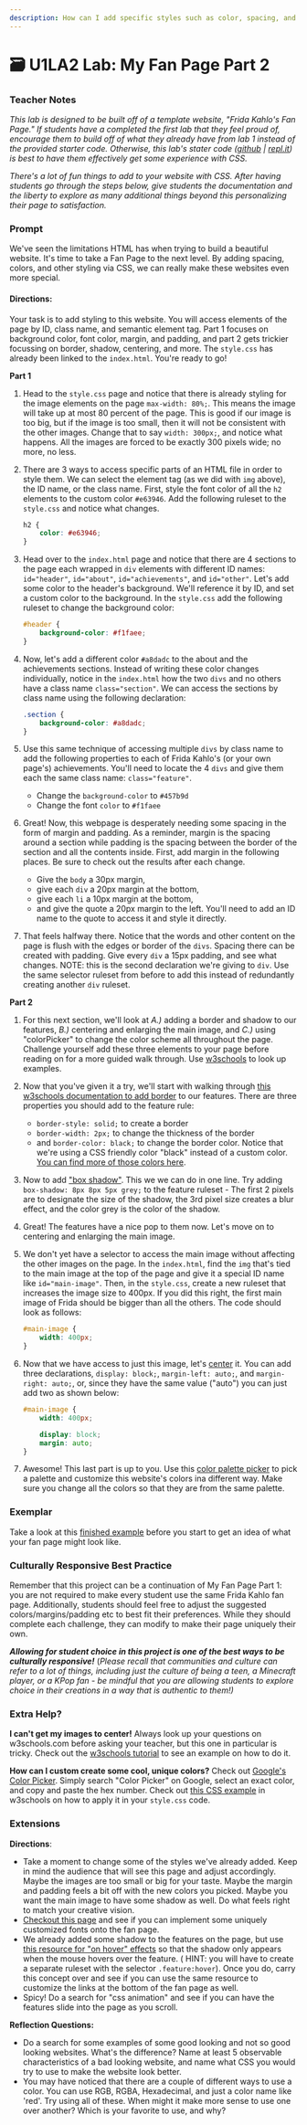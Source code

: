 ```yaml
---
description: How can I add specific styles such as color, spacing, and font to my web page?
---
```


# 🗃 U1LA2 Lab: My Fan Page Part 2

### Teacher Notes

_This lab is designed to be built off of a template website, "Frida Kahlo's Fan Page." If students have a completed the first lab that they feel proud of, encourage them to build off of what they already have from lab 1 instead of the provided starter code. Otherwise, this lab's stater code (_[_github_](https://github.com/nycdoe-cs4all/interactive-web/tree/main/unit-1-html-and-css-good-vs-bad-design/U1LAB2/U1LAB2-Starter) _|_ [_repl.it_](https://replit.com/@qrtnycs4all/U1LA2-Lab-My-Fan-Page-Part-2)_) is best to have them effectively get some experience with CSS._

_There's a lot of fun things to add to your website with CSS. After having students go through the steps below, give students the documentation and the liberty to explore as many additional things beyond this personalizing their page to satisfaction._

### Prompt

We've seen the limitations HTML has when trying to build a beautiful website. It's time to take a Fan Page to the next level. By adding spacing, colors, and other styling via CSS, we can really make these websites even more special.

#### Directions:

Your task is to add styling to this website. You will access elements of the page by ID, class name, and semantic element tag. Part 1 focuses on background color, font color, margin, and padding, and part 2 gets trickier focussing on border, shadow, centering, and more. The `style.css` has already been linked to the `index.html`. You're ready to go!

**Part 1**

1. Head to the `style.css` page and notice that there is already styling for the image elements on the page `max-width: 80%;`. This means the image will take up at most 80 percent of the page. This is good if our image is too big, but if the image is too small, then it will not be consistent with the other images. Change that to say `width: 300px;`, and notice what happens. All the images are forced to be exactly 300 pixels wide; no more, no less.
2.  There are 3 ways to access specific parts of an HTML file in order to style them. We can select the element tag (as we did with `img` above), the ID name, or the class name. First, style the font color of all the `h2` elements to the custom color `#e63946`. Add the following ruleset to the `style.css` and notice what changes.

    ```css
    h2 {
        color: #e63946;
    }
    ```
3.  Head over to the `index.html` page and notice that there are 4 sections to the page each wrapped in `div` elements with different ID names: `id="header"`, `id="about"`, `id="achievements"`, and `id="other"`. Let's add some color to the header's background. We'll reference it by ID, and set a custom color to the background. In the `style.css` add the following ruleset to change the background color:

    ```css
    #header {
        background-color: #f1faee;
    }
    ```
4.  Now, let's add a different color `#a8dadc` to the about and the achievements sections. Instead of writing these color changes individually, notice in the `index.html` how the two `divs` and no others have a class name `class="section"`. We can access the sections by class name using the following declaration:

    ```css
    .section {
        background-color: #a8dadc;
    }
    ```
5. Use this same technique of accessing multiple `divs` by class name to add the following properties to each of Frida Kahlo's (or your own page's) achievements. You'll need to locate the 4 `divs` and give them each the same class name: `class="feature"`.
   * Change the `background-color` to `#457b9d`
   * Change the font `color` to `#f1faee`
6. Great! Now, this webpage is desperately needing some spacing in the form of margin and padding. As a reminder, margin is the spacing around a section while padding is the spacing between the border of the section and all the contents inside. First, add margin in the following places. Be sure to check out the results after each change.
   * Give the `body` a 30px margin,
   * give each `div` a 20px margin at the bottom,
   * give each `li` a 10px margin at the bottom,
   * and give the quote a 20px margin to the left. You'll need to add an ID name to the quote to access it and style it directly.
7. That feels halfway there. Notice that the words and other content on the page is flush with the edges or border of the `divs`. Spacing there can be created with padding. Give every `div` a 15px padding, and see what changes. NOTE: this is the second declaration we're giving to `div`. Use the same selector ruleset from before to add this instead of redundantly creating another `div` ruleset.

**Part 2**

1. For this next section, we'll look at _A.)_ adding a border and shadow to our features, _B.)_ centering and enlarging the main image, and _C.)_ using "colorPicker" to change the color scheme all throughout the page. Challenge yourself add these three elements to your page before reading on for a more guided walk through. Use [w3schools](https://www.w3schools.com/css) to look up examples.
2. Now that you've given it a try, we'll start with walking through [this w3schools documentation to add border](https://www.w3schools.com/css/css\_border.asp) to our features. There are three properties you should add to the feature rule:
   * `border-style: solid;` to create a border
   * `border-width: 2px;` to change the thickness of the border
   * and `border-color: black;` to change the border color. Notice that we're using a CSS friendly color "black" instead of a custom color. [You can find more of those colors here](https://www.w3schools.com/cssref/css\_colors.asp).
3. Now to add ["box shadow"](https://www.w3schools.com/css/css3\_shadows\_box.asp). This we we can do in one line. Try adding `box-shadow: 8px 8px 5px grey;` to the feature ruleset - The first 2 pixels are to designate the size of the shadow, the 3rd pixel size creates a blur effect, and the color grey is the color of the shadow.
4. Great! The features have a nice pop to them now. Let's move on to centering and enlarging the main image.
5.  We don't yet have a selector to access the main image without affecting the other images on the page. In the `index.html`, find the `img` that's tied to the main image at the top of the page and give it a special ID name like `id="main-image"`. Then, in the `style.css`, create a new ruleset that increases the image size to 400px. If you did this right, the first main image of Frida should be bigger than all the others. The code should look as follows:

    ```css
    #main-image {
        width: 400px;
    }
    ```
6.  Now that we have access to just this image, let's [center](https://www.w3schools.com/howto/howto\_css\_image\_center.asp) it. You can add three declarations, `display: block;`, `margin-left: auto;`, and `margin-right: auto;`, or, since they have the same value ("auto") you can just add two as shown below:

    ```css
    #main-image {
        width: 400px;

        display: block;
        margin: auto;
    }
    ```
7. Awesome! This last part is up to you. Use this [color palette picker](https://coolors.co/palettes/trending) to pick a palette and customize this website's colors ina different way. Make sure you change all the colors so that they are from the same palette.

### Exemplar

Take a look at this [finished example](U1LAB2/U1LAB2-Exemplar/index.html) before you start to get an idea of what your fan page might look like.

### Culturally Responsive Best Practice

Remember that this project can be a continuation of My Fan Page Part 1: you are not required to make every student use the same Frida Kahlo fan page. Additionally, students should feel free to adjust the suggested colors/margins/padding etc to best fit their preferences. While they should complete each challenge, they can modify to make their page uniquely their own.

_**Allowing for student choice in this project is one of the best ways to be culturally responsive!**_ (_Please recall that communities and culture can refer to a lot of things, including just the culture of being a teen, a Minecraft player, or a KPop fan - be mindful that you are allowing students to explore choice in their creations in a way that is authentic to them!)_

### Extra Help?

**I can't get my images to center!** Always look up your questions on w3schools.com before asking your teacher, but this one in particular is tricky. Check out the [w3schools tutorial](https://www.w3schools.com/howto/howto\_css\_image\_center.asp) to see an example on how to do it.

**How can I custom create some cool, unique colors?** Check out [Google's Color Picker](https://hexcolorspicker.com/google-color-picker/). Simply search "Color Picker" on Google, select an exact color, and copy and paste the hex number. Check out [this CSS example](https://www.w3schools.com/cssref/tryit.asp?filename=trycss\_text\_background) in w3schools on how to apply it in your `style.css` code.

### Extensions

**Directions**:

* Take a moment to change some of the styles we've already added. Keep in mind the audience that will see this page and adjust accordingly. Maybe the images are too small or big for your taste. Maybe the margin and padding feels a bit off with the new colors you picked. Maybe you want the main image to have some shadow as well. Do what feels right to match your creative vision.
* [Checkout this page](https://www.w3schools.com/css/css\_font\_google.asp) and see if you can implement some uniquely customized fonts onto the fan page.
* We already added some shadow to the features on the page, but use [this resource for "on hover" effects](https://www.w3schools.com/csSref/sel\_hover.asp) so that the shadow only appears when the mouse hovers over the feature. ( HINT: you will have to create a separate ruleset with the selector `.feature:hover`). Once you do, carry this concept over and see if you can use the same resource to customize the links at the bottom of the fan page as well.
* Spicy! Do a search for "css animation" and see if you can have the features slide into the page as you scroll.

**Reflection Questions:**

* Do a search for some examples of some good looking and not so good looking websites. What's the difference? Name at least 5 observable characteristics of a bad looking website, and name what CSS you would try to use to make the website look better.
* You may have noticed that there are a couple of different ways to use a color. You can use RGB, RGBA, Hexadecimal, and just a color name like 'red'. Try using all of these. When might it make more sense to use one over another? Which is your favorite to use, and why?
